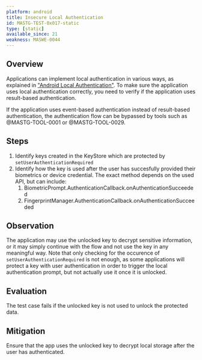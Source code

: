 ```yaml
---
platform: android
title: Insecure Local Authentication
id: MASTG-TEST-0x017-static
type: [static]
available_since: 21
weakness: MASWE-0044
---
```


## Overview

Applications can implement local authentication in various ways, as explained in ["Android Local Authentication"](../../../Document/0x05f-Testing-Local-Authentication.md#Android%20Local%20Authentication). To make sure the application uses local authentication correctly, you need to verify if the application uses result-based authentication.

If the application uses event-based authentication instead of result-based authentication, the authentication flow can be bypassed by tools such as @MASTG-TOOL-0001 or @MASTG-TOOL-0029.

## Steps

1. Identify keys created in the KeyStore which are protected by `setUserAuthenticationRequired`
2. Identify how the key is used after the user has succesfully provided their biometrics or device credential. The exact method depends on the used API, but can include:
   1. BiometricPrompt.AuthenticationCallback.onAuthenticationSucceeded
   2. FingerprintManager.AuthenticationCallback.onAuthenticationSucceeded

## Observation

The application may use the unlocked key to decrypt sensitive information, or it may simply continue with the flow and not use the key in any meaningful way. Note that only checking for the occurence of `setUserAuthenticationRequired` is not enough, as some applications will protect a key with user authentication in order to trigger the local authentication prompt, but not actually use it once it is unlocked.

## Evaluation

The test case fails if the unlocked key is not used to unlock the protected data.

## Mitigation

Ensure that the app uses the unlocked key to decrypt local storage after the user has authenticated.
